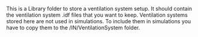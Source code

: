 
This is a Library folder to store a ventilation system setup. It should contain the ventilation system .idf files that you want to keep.
Ventilation systems stored here are not used in simulations. To include them in simulations you have to copy them to the /IN/VentilationSystem folder.
